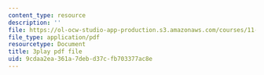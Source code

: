 ```yaml
---
content_type: resource
description: ''
file: https://ol-ocw-studio-app-production.s3.amazonaws.com/courses/11-384-malaysia-sustainable-cities-practicum-spring-2018/9cdaa2ea361a7debd37cfb703377ac8e_2cPGZ4H67Ek.pdf
file_type: application/pdf
resourcetype: Document
title: 3play pdf file
uid: 9cdaa2ea-361a-7deb-d37c-fb703377ac8e
---
```

